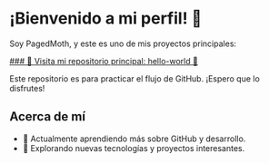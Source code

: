 # ¡Bienvenido a mi perfil! 👋

Soy PagedMoth, y este es uno de mis proyectos principales:

[### 🌟 Visita mi repositorio principal: hello-world 🌟](https://github.com/PagedMoth/hello-world)

Este repositorio es para practicar el flujo de GitHub. ¡Espero que lo disfrutes!

## Acerca de mí
- 🌱 Actualmente aprendiendo más sobre GitHub y desarrollo.
- 🚀 Explorando nuevas tecnologías y proyectos interesantes.
